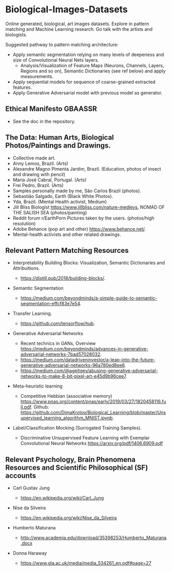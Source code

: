 # Biological-Images-Datasets
Online generated, biological, art images datasets. Explore in pattern matching and Machine Learning research. Go talk with the artists and biologists.

Suggested pathway to pattern matching architecture:
- Apply semantic segmentation relying on many levels of deepeness and size of Convolutional Neural Nets layers.
  - Analysis/Visualization of Feature Maps (Neurons, Channels, Layers, Regions and so on), Semantic Dictionaries (see ref below) and apply measurements.
- Apply sequential models for sequence of coarse-grained extracted features.
- Apply Generative Adversarial model with previous model as generator.

## Ethical Manifesto GBAASSR

 - See the doc in the repository.

## The Data: Human Arts, Biological Photos/Paintings and Drawings.

- Collective made art.
- Anny Lemos, Brazil. (Arts) 
- Alexandre Magno Pimenta Jardim, Brazil. (Education, photos of insect and drawing with pencil)
- Maria José Cabral, Portugal. (Arts)
- Frei Pedro, Brazil. (Arts)
- Samples personally made by me, São Carlos Brazil (photos).
- Sebastião Salgado, Earth (Black White Photos).
- Yda, Brazil. (Mental Health activist, Medium)
- Jill Bliss Biologist https://www.jillbliss.com/nature-medleys, NOMAD OF THE SALISH SEA (photos/painting)
- Reddit forum r/EarthPorn Pictures taken by the users. (photos/high resolution)
- Adobe Behance (pop art and other) https://www.behance.net/.
- Mental-health activists and other related drawings.


## Relevant Pattern Matching Resources

- Interpretability Building Blocks: Visualization, Semantic Dictionaries and Attribuitions.
  - https://distill.pub/2018/building-blocks/.

- Semantic Segmentation
  - https://medium.com/beyondminds/a-simple-guide-to-semantic-segmentation-effcf83e7e54.

- Transfer Learning.
  - https://github.com/tensorflow/hub.

- Generative Adversarial Networks
  - Recent technics in GANs, Overview https://medium.com/beyondminds/advances-in-generative-adversarial-networks-7bad57028032.
  - https://medium.com/datadriveninvestor/a-leap-into-the-future-generative-adversarial-networks-96a780ed8ee6.
  - https://medium.com/@ageitgey/abusing-generative-adversarial-networks-to-make-8-bit-pixel-art-e45d9b96cee7.

- Meta-heuristic learning
  - Competitive Hebbian (associative memory) https://www.pnas.org/content/pnas/early/2019/03/27/1820458116.full.pdf. 
  Github: https://github.com/DimaKrotov/Biological_Learning/blob/master/Unsupervised_learning_algorithm_MNIST.ipynb.
  

- Label/Classification Mocking (Surrogated Training Samples).
  - Discriminative Unsupervised Feature Learning  with Exemplar Convolutional Neural Networks https://arxiv.org/pdf/1406.6909.pdf

## Relevant Psychology, Brain Phenomena Resources and Scientific Philosophical (SF) accounts

- Carl Gustav Jung 
  - https://en.wikipedia.org/wiki/Carl_Jung

- Nise da Silveira
  - https://en.wikipedia.org/wiki/Nise_da_Silveira
  
- Humberto Maturana
  - http://www.academia.edu/download/35398253/Humberto_Maturana.docx 

- Donna Haraway
  - https://www.gla.ac.uk/media/media_534261_en.pdf#page=27 

